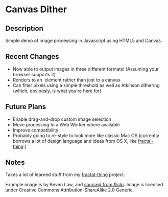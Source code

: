 # Canvas Dither

## Description
Simple demo of image processing in Javascript using HTML5 and Canvas.

## Recent Changes
- Now able to output images in three different formats! (Assuming your browser supports it)
- Renders to an <img> element rather than just to a canvas
- Can filter pixels using a simple threshold as well as Atkinson dithering (which, obviously, is what you're here for)

## Future Plans
- Enable drag-and-drop custom image selection
- Move processing to a Web Worker where available
- Improve compatibility
- Probably going to re-style to look more like classic Mac OS (currently borrows a lot of design language and ideas from OS X, like [fractal-thing](https://github.com/ticky/fractal-thing).)

## Notes
Takes a lot of learned stuff from my [fractal-thing](https://github.com/ticky/fractal-thing) project.

Example image is by Keven Law, and [sourced from flickr](http://www.flickr.com/photos/kevenlaw/2308263346/). Image is licensed under Creative Commons Attribution-ShareAlike 2.0 Generic.